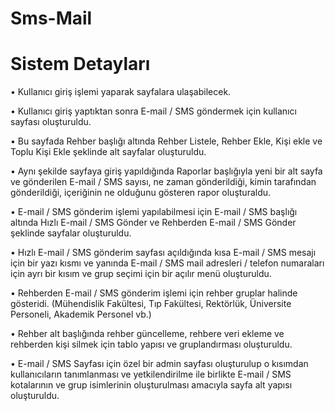 # Sms-Mail
# Sistem Detayları

• Kullanıcı giriş işlemi yaparak sayfalara ulaşabilecek.

• Kullanıcı giriş yaptıktan sonra E-mail / SMS göndermek için kullanıcı sayfası
oluşturuldu.

• Bu sayfada Rehber başlığı altında Rehber Listele, Rehber Ekle, Kişi ekle ve Toplu
Kişi Ekle şeklinde alt sayfalar oluşturuldu.

• Aynı şekilde sayfaya giriş yapıldığında Raporlar başlığıyla yeni bir alt sayfa ve
gönderilen E-mail / SMS sayısı, ne zaman gönderildiği, kimin tarafından gönderildiği,
içeriğinin ne olduğunu gösteren rapor oluşturaldu.

• E-mail / SMS gönderim işlemi yapılabilmesi için E-mail / SMS başlığı altında Hızlı
E-mail / SMS Gönder ve Rehberden E-mail / SMS Gönder şeklinde sayfalar
oluşturuldu.

• Hızlı E-mail / SMS gönderim sayfası açıldığında kısa E-mail / SMS mesajı için bir
yazı kısmı ve yanında E-mail / SMS mail adresleri / telefon numaraları için ayrı bir
kısım ve grup seçimi için bir açılır menü oluşturuldu.

• Rehberden E-mail / SMS gönderim işlemi için rehber gruplar halinde gösteridi.
(Mühendislik Fakültesi, Tıp Fakültesi, Rektörlük, Üniversite Personeli, Akademik
Personel vb.)

• Rehber alt başlığında rehber güncelleme, rehbere veri ekleme ve rehberden kişi
silmek için tablo yapısı ve gruplandırması oluşturuldu.

• E-mail / SMS Sayfası için özel bir admin sayfası oluşturulup o kısımdan kullanıcıların
tanımlanması ve yetkilendirilme ile birlikte E-mail / SMS kotalarının ve grup
isimlerinin oluşturulması amacıyla sayfa alt yapısı oluşturuldu.
